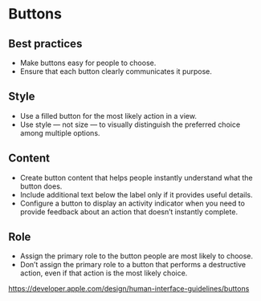 # Buttons
## Best practices
- Make buttons easy for people to choose.
- Ensure that each button clearly communicates it purpose.

## Style
- Use a filled button for the most likely action in a view.
- Use style — not size — to visually distinguish the preferred choice among multiple options.

## Content
- Create button content that helps people instantly understand what the button does.
- Include additional text below the label only if it provides useful details.
- Configure a button to display an activity indicator when you need to provide feedback about an action that doesn’t instantly complete.

## Role
- Assign the primary role to the button people are most likely to choose.
- Don’t assign the primary role to a button that performs a destructive action, even if that action is the most likely choice.

https://developer.apple.com/design/human-interface-guidelines/buttons
